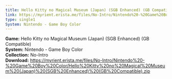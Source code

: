 ```yaml
---
title: Hello Kitty no Magical Museum (Japan) (SGB Enhanced) (GB Compatible)
link: https://myrient.erista.me/files/No-Intro/Nintendo%20-%20Game%20Boy%20Color/Hello%20Kitty%20no%20Magical%20Museum%20(Japan)%20(SGB%20Enhanced)%20(GB%20Compatible).zip
type: single1
System: Nintendo - Game Boy Color
---
```

<b>Game:</b> Hello Kitty no Magical Museum (Japan) (SGB Enhanced) (GB Compatible)<br>
<b>System:</b> Nintendo - Game Boy Color<br>
<b>Collection:</b> No-Intro<br>
<b>Download:</b> https://myrient.erista.me/files/No-Intro/Nintendo%20-%20Game%20Boy%20Color/Hello%20Kitty%20no%20Magical%20Museum%20(Japan)%20(SGB%20Enhanced)%20(GB%20Compatible).zip